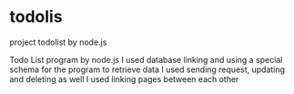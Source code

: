 # todolis
project todolist by node.js

Todo List program by node.js
I used database linking and using a special schema for the program to retrieve data
I used sending request, updating and deleting as well
I used linking pages between each other
